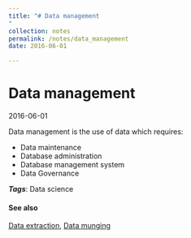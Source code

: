 ```yaml
---
title: "# Data management
"
collection: notes
permalink: /notes/data_management
date: 2016-06-01

---
```


# Data management

2016-06-01

Data management is the use of data which requires:
* Data maintenance
* Database administration
* Database management system
* Data Governance

***Tags***: Data science

#### See also
[Data extraction](/notes/data_extraction), [Data munging](/notes/data_munging)





